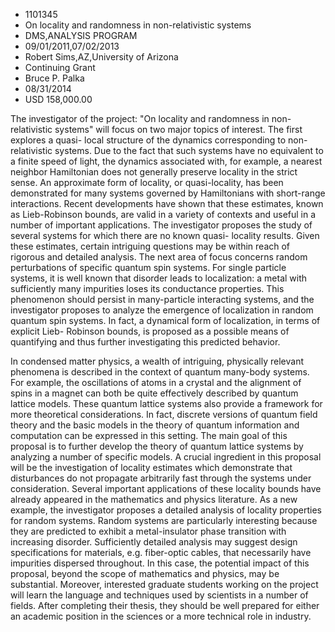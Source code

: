 
* 1101345
* On locality and randomness in non-relativistic systems
* DMS,ANALYSIS PROGRAM
* 09/01/2011,07/02/2013
* Robert Sims,AZ,University of Arizona
* Continuing Grant
* Bruce P. Palka
* 08/31/2014
* USD 158,000.00

The investigator of the project: "On locality and randomness in non-relativistic
systems" will focus on two major topics of interest. The first explores a quasi-
local structure of the dynamics corresponding to non-relativistic systems. Due
to the fact that such systems have no equivalent to a finite speed of light, the
dynamics associated with, for example, a nearest neighbor Hamiltonian does not
generally preserve locality in the strict sense. An approximate form of
locality, or quasi-locality, has been demonstrated for many systems governed by
Hamiltonians with short-range interactions. Recent developments have shown that
these estimates, known as Lieb-Robinson bounds, are valid in a variety of
contexts and useful in a number of important applications. The investigator
proposes the study of several systems for which there are no known quasi-
locality results. Given these estimates, certain intriguing questions may be
within reach of rigorous and detailed analysis. The next area of focus concerns
random perturbations of specific quantum spin systems. For single particle
systems, it is well known that disorder leads to localization: a metal with
sufficiently many impurities loses its conductance properties. This phenomenon
should persist in many-particle interacting systems, and the investigator
proposes to analyze the emergence of localization in random quantum spin
systems. In fact, a dynamical form of localization, in terms of explicit Lieb-
Robinson bounds, is proposed as a possible means of quantifying and thus further
investigating this predicted behavior.

In condensed matter physics, a wealth of intriguing, physically relevant
phenomena is described in the context of quantum many-body systems. For example,
the oscillations of atoms in a crystal and the alignment of spins in a magnet
can both be quite effectively described by quantum lattice models. These quantum
lattice systems also provide a framework for more theoretical considerations. In
fact, discrete versions of quantum field theory and the basic models in the
theory of quantum information and computation can be expressed in this setting.
The main goal of this proposal is to further develop the theory of quantum
lattice systems by analyzing a number of specific models. A crucial ingredient
in this proposal will be the investigation of locality estimates which
demonstrate that disturbances do not propagate arbitrarily fast through the
systems under consideration. Several important applications of these locality
bounds have already appeared in the mathematics and physics literature. As a new
example, the investigator proposes a detailed analysis of locality properties
for random systems. Random systems are particularly interesting because they are
predicted to exhibit a metal-insulator phase transition with increasing
disorder. Sufficiently detailed analysis may suggest design specifications for
materials, e.g. fiber-optic cables, that necessarily have impurities dispersed
throughout. In this case, the potential impact of this proposal, beyond the
scope of mathematics and physics, may be substantial. Moreover, interested
graduate students working on the project will learn the language and techniques
used by scientists in a number of fields. After completing their thesis, they
should be well prepared for either an academic position in the sciences or a
more technical role in industry.
